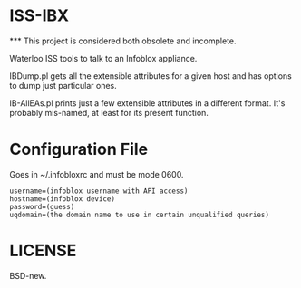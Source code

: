 ISS-IBX
=======

*** This project is considered both obsolete and incomplete.

Waterloo ISS tools to talk to an Infoblox appliance.

IBDump.pl gets all the extensible attributes for a given host and has options to dump just particular ones.

IB-AllEAs.pl prints just a few extensible attributes in a different format. It's probably mis-named, at least for its present function.

Configuration File
==================

Goes in ~/.infobloxrc and must be mode 0600.

	username=(infoblox username with API access)
	hostname=(infoblox device)
	password=(guess)
	uqdomain=(the domain name to use in certain unqualified queries)

LICENSE
=======

BSD-new.
